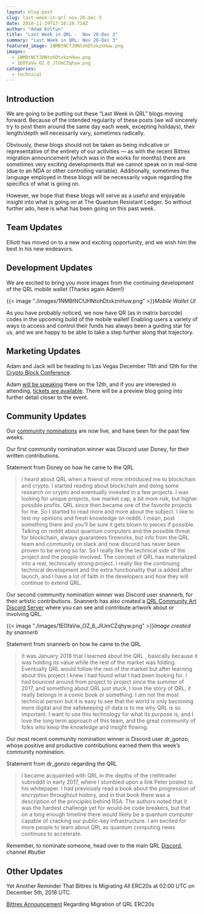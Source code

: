 ```yaml
---
layout: blog-post
slug: last-week-in-qrl-nov-26-dec-3
date: 2018-11-29T17:10:19.714Z
author: "Adam Koltun"
title: "Last Week in QRL -  Nov 26-Dec 3"
summary: "Last Week in QRL: Nov 26-Dec 3"
featured_image: 1NMBtNCfJHNtohDtxkznHuw.png
images:
  - 1NMBtNCfJHNtohDtxkznHuw.png
  - 1EOfaVw_OZ_6_JlUmCZqhyw.png
categories:
  - technical 
---
```


## Introduction

We are going to be putting out these “Last Week in QRL” blogs moving forward. Because of the intended regularity of these posts (we will sincerely try to post them around the same day each week, excepting holidays), their length/depth will necessarily vary, sometimes radically.

Obviously, these blogs should not be taken as being indicative or representative of the entirety of our activities — as with the recent Bittrex migration announcement (which was in the works for months) there are sometimes very exciting developments that we cannot speak on in real-time (due to an NDA or other controlling variable). Additionally, sometimes the language employed in these blogs will be necessarily vague regarding the specifics of what is going on.

However, we hope that these blogs will serve as a useful and enjoyable insight into what is going on at The Quantum Resistant Ledger. So without further ado, here is what has been going on this past week.

## Team Updates

Elliott has moved on to a new and exciting opportunity, and we wish him the best in his new endeavors.

## Development Updates

We are excited to bring you more images from the continuing development of the QRL mobile wallet (Thanks again Adem!)

{{< image "./images/1NMBtNCfJHNtohDtxkznHuw.png" >}}*Mobile Wallet UI*

As you have probably noticed, we now have QR (as in matrix barcode) codes in the upcoming build of the mobile wallet! Enabling users a variety of ways to access and control their funds has always been a guiding star for us, and we are happy to be able to take a step further along that trajectory.

## Marketing Updates

Adam and Jack will be heading to Las Vegas December 11th and 12th for the [Crypto Block Conference](https://www.cryptoblockcon.com/).

Adam [will be speaking](https://www.cryptoblockcon.com/speaker/adam-koltun/) there on the 12th, and if you are interested in attending, [tickets are available](https://www.cryptoblockcon.com/register-now/). There will be a preview blog going into further detail closer to the event.

## Community Updates

Our [community nominations](/blog/community-nominations) are now live, and have been for the past few weeks.

Our first community nomination winner was Discord user Doney, for their written contributions.

Statement from Doney on how he came to the QRL
> I heard about QRL when a friend of mine introduced me to blockchain and crypto. I started reading about blockchain and doing some research on crypto and eventually invested in a few projects. I was looking for unique projects, low market cap, a bit more risk, but higher possible profits. QRL since then became one of the favorite projects for me. So I started to read more and more about the subject. I like to test my opinions and fresh knowledge on reddit. I mean, post something there and you’ll be sure it gets blown to pieces if possible. Talking on reddit about quantum computers and the possible threat for blockchain, always guarantees fireworks, but info from the QRL team and community on slack and now discord has never been proven to be wrong so far. So I really like the technical side of the project and the people involved. The concept of QRL has materialized into a real, technically strong project. I really like the continuing technical development and the extra functionality that is added after launch, and I have a lot of faith in the developers and how they will continue to extend QRL.

Our second community nomination winner was Discord user snannerb, for their artistic contributions. Snannerb has also created a [QRL Community Art Discord Server](/discord) where you can see and contribute artwork about or involving QRL.

{{< image "./images/1EOfaVw_OZ_6_JlUmCZqhyw.png" >}}*Image created by snannerb*

Statement from snannerb on how he came to the QRL
> It was January 2018 that I learned about the QRL , basically because it was holding its value while the rest of the market was folding. Eventually QRL would follow the rest of the market but after learning about this project I knew I had found what I had been looking for. I had bounced around from project to project since the summer of 2017, and something about QRL just stuck, I love the story of QRL, it really belongs in a comic book or something. I am not the most technical person but it is easy to see that the world is only becoming more digital and the safekeeping of data is to me why QRL is so important. I want to use this technology for what its purpose is, and I love the long term approach of this team, and the great community of folks who keep the knowledge and insight flowing.

Our most recent community nomination winner is Discord user dr_gonzo, whose positive and productive contributions earned them this week’s community nomination.

Statement from dr_gonzo regarding the QRL
> I became acquainted with QRL in the depths of the r/ethtrader subreddit in early 2017, where I stumbled upon a link Peter posted to his whitepaper. I had previously read a book about the progression of encryption throughout history, and in that book there was a description of the principles behind RSA. The authors noted that it was the hardest challenge yet for would-be code breakers, but that on a long enough timeline there would likely be a quantum computer capable of cracking our public-key infrastructure. I am excited for more people to learn about QRL as quantum computing news continues to accelerate.

Remember, to nominate someone, head over to the main QRL [Discord](/discord), channel #butler

## Other Updates

Yet Another Reminder That Bittrex Is Migrating All ERC20s at 02:00 UTC on December 5th, 2018 UTC.

[Bittrex Announcement](https://bittrex.zendesk.com/hc/en-us/articles/360001472046-Support-for-the-Quantum-Resistant-Ledger-QRL-blockchain-upgrade) Regarding Migration of QRL ERC20s